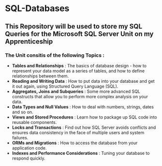 # SQL-Databases
## This Repository will be used to store my SQL Queries for the  Microsoft SQL Server Unit on my Apprenticeship 
### The Unit consitis of the following Topics :

- **Tables and Relationships** : The basics of database design - how to represent your data model as a series of tables, and how to define relationships between them.
- **Reading and Writing Data** : How to put data into your database and get it out again, using Structured Query Language (SQL).
- **Aggregates, Joins and Subqueries** : Some more advanced SQL constructs that allow you to perform more complex analysis on your data.
- **Data Types and Null Values** : How to deal with numbers, strings, dates and so on.
- **Views and Stored Procedures** : Learn how to package up SQL code into reusable components.
- **Locks and Transactions** : Find out how SQL Server avoids conflicts and ensures data consistency in the face of multiple users and system failures.
- **ORMs and Migrations** : How to access the database from your application code.
- **Indexes and Performance Considerations** : Tuning your database to respond quickly.
